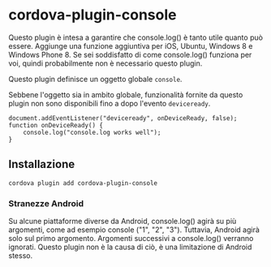<!---
    Licensed to the Apache Software Foundation (ASF) under one
    or more contributor license agreements.  See the NOTICE file
    distributed with this work for additional information
    regarding copyright ownership.  The ASF licenses this file
    to you under the Apache License, Version 2.0 (the
    "License"); you may not use this file except in compliance
    with the License.  You may obtain a copy of the License at

      http://www.apache.org/licenses/LICENSE-2.0

    Unless required by applicable law or agreed to in writing,
    software distributed under the License is distributed on an
    "AS IS" BASIS, WITHOUT WARRANTIES OR CONDITIONS OF ANY
    KIND, either express or implied.  See the License for the
    specific language governing permissions and limitations
    under the License.
-->

# cordova-plugin-console

Questo plugin è intesa a garantire che console.log() è tanto utile quanto può essere. Aggiunge una funzione aggiuntiva per iOS, Ubuntu, Windows 8 e Windows Phone 8. Se sei soddisfatto di come console.log() funziona per voi, quindi probabilmente non è necessario questo plugin.

Questo plugin definisce un oggetto globale `console`.

Sebbene l'oggetto sia in ambito globale, funzionalità fornite da questo plugin non sono disponibili fino a dopo l'evento `deviceready`.

    document.addEventListener("deviceready", onDeviceReady, false);
    function onDeviceReady() {
        console.log("console.log works well");
    }


## Installazione

    cordova plugin add cordova-plugin-console


### Stranezze Android

Su alcune piattaforme diverse da Android, console.log() agirà su più argomenti, come ad esempio console ("1", "2", "3"). Tuttavia, Android agirà solo sul primo argomento. Argomenti successivi a console.log() verranno ignorati. Questo plugin non è la causa di ciò, è una limitazione di Android stesso.

